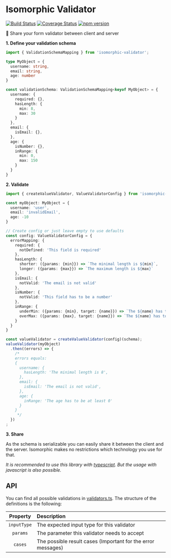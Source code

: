 # Isomorphic Validator
[![Build Status](https://travis-ci.org/TobiasWalle/isomorphic-validator.svg?branch=master)](https://travis-ci.org/TobiasWalle/isomorphic-validator)
[![Coverage Status](https://coveralls.io/repos/github/TobiasWalle/isomorphic-validator/badge.svg?branch=master)](https://coveralls.io/github/TobiasWalle/isomorphic-validator?branch=master)
[![npm version](https://badge.fury.io/js/isomorphic-validator.svg)](https://badge.fury.io/js/isomorphic-validator)

:rocket: Share your form validator between client and server

**1. Define your validation schema**

```typescript
import { ValidationSchemaMapping } from 'isomorphic-validator';

type MyObject = {
  username: string,
  email: string,
  age: number
}

const validationSchema: ValidationSchemaMapping<keyof MyObject> = {
  username: {
    required: {},
    hasLength: {
      min: 8,
      max: 30
    }
  },
  email: {
    isEmail: {},
  },
  age: {
    isNumber: {},
    inRange: {
      min: 0,
      max: 150
    }
  }
}
```

**2. Validate**
```typescript
import { createValueValidator, ValueValidatorConfig } from 'isomorphic-validator';

const myObject: MyObject = {
  username: 'user',
  email: 'invalidEmail',
  age: -10
}

// Create config or just leave empty to use defaults
const config: ValueValidatorConfig = {
  errorMapping: {
    required: {
      notDefined: 'This field is required'
    },
    hasLength: {
      shorter: ({params: {min}}) => `The minimal length is ${min}`,
      longer: ({params: {max}}) => `The maximum length is ${max}`
    },
    isEmail: {
      notValid: 'The email is not valid'
    },
    isNumber: {
      notValid: 'This field has to be a number'
    },
    inRange: {
      underMin: ({params: {min}, target: {name}}) => `The ${name} has to be at least ${min}.`,
      overMax: ({params: {max}, target: {name}}) => `The ${name} has to be smaller than ${max}.`
    }
  }
}

const valueValidator = createValueValidator(config)(schema);
valueValidator(myObject)
  .then((errors) => {
    /*
    errors equals:
    {
      username: {
        hasLength: 'The minimal length is 8',
      },
      email: {
        isEmail: 'The email is not valid',
      },
      age: {
        inRange: 'The age has to be at least 0'
      }
    }
     */
  })
;
```

**3. Share**

As the schema is serializable you can easily share it between the client and the server.
Isomorphic makes no restrictions which technology you use for that.

*It is recommended to use this library with [typescript](https://www.typescriptlang.org/). But the usage with javascript is also possible.*

## API

You can find all possible validations in [validators.ts](src/validators.ts).
The structure of the definitions is the following:

|Property|Description|
|:---------:|:-------------|
|`inputType`| The expected input type for this validator|
|`params`| The parameter this validator needs to accept|
|`cases`| The possible result cases (Important for the error messages)|


